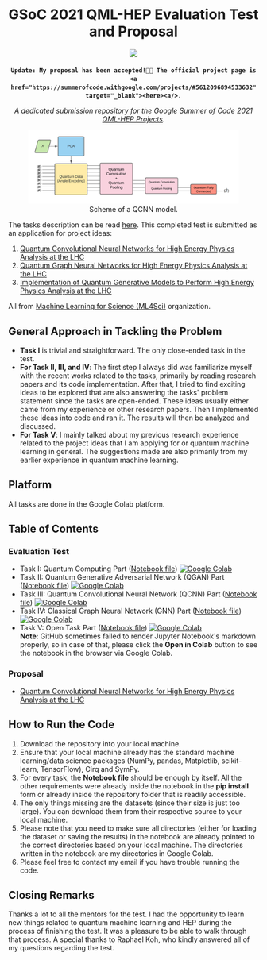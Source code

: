 <div align="center">
  
# GSoC 2021 QML-HEP Evaluation Test and Proposal
  
<a href="https://summerofcode.withgoogle.com/projects/#5612096894533632" target="_blank"><img src="https://img.shields.io/badge/GSoC-2021-fbbc05?style=flat&logo=data%3Aimage%2Fpng%3Bbase64%2CiVBORw0KGgoAAAANSUhEUgAAAGQAAABkCAMAAABHPGVmAAAALVBMVEVHcEz7vQD7vQD8vQD7vQD8vQD7vQD8vQD8vQD7vQD7vQD8vQD7vQD7vQD7vQAgxtLpAAAADnRSTlMAZvVQ6QrVPhl6oSmHvzL6LQUAAASGSURBVHjatdnZdusgDAVQELMY%2Fv9zb2%2Bwc%2BIKDzQLvTXB3gYBFqmaDVeKU4sCBlFyy43WqLjlBpR1BpR1BpR1xjoFxmIFBpSVBpSVBpSVBpSVBpQ1xvdK1oPgblhfOWltjNaJq7ddYT2IfImYJqMDrENUChGDZn%2FWQ%2FMHxBcD4BMyBc5XCHkNQTq60vfIgXAx5xByju6T8V8itsT3%2FUPi6r39Ce8rp%2FCWYrHfIDXs95FZJs%2FvTob6Z4T2buQE4eikvHeG%2FoZY7TpRfDsNWzrjtP0L4s12NYhh%2BO1ZjJ9HfOjdYGo3QZx7YvwEAgOPdx3eQJlArMFA3wXSZ%2BwMQvplJGoPY6sqNU0gxcGYUVx5jtSIx3oS6HysTxEbMMDPAmkM9iFSXnPXt8nwuQ%2FYI8TH%2F425TQe7%2FnBPEH2bECI6T4t%2Bgvh4N1istR50FJdeIX1Ek%2FqJdGGQOWmAa4u7rn18vuuIzUq52gbxvpiSuzIau%2BuO9FUUfTvvCjcoQ4MMltRnEOqF0pdD%2FwiBZWxoqGCn8r2VGKIUCHOoTyHK2g7y1bsJRRqNe3%2FlXv5GbNhWEWXxbsf1UITRF4kYcM4KiI%2FbeFIevNNq7P2EIg0bVL%2BfqCcyYV2rbDdExWSPjUPPGBRh9JTowTscW0Dqf%2BwLXGmPthgKKMJo1f1OSQ29hf1Mbdlmg5NFV1H7KoICA3mruIQ4vl4TTFhvuAlxxrdb1J55KMJoBatEPCv6mr3sJzK%2F9RQKDAx49Ji5ctSLwsxAxgyuiduOAeVtIG14zppPKtAka9lcMZz71IHyNoAcCpvIx6UfxGLleCim3ggUpe0dQhe7I86mWvQERZmCIocryAqPsdYOSQlVIjCgyMRbLSaXxi3GD4LEw4AipzCyyvS5a5ThMpJTGAYUuQljhiWL53R11FN5BxhQsK0UWbE747E7evGV2FaEAUWmDave0H4LQxg6nErl1IEBBRdmOzjkBPpdqFB%2BpUtUGb0tDKloZP44hQLthQoDwXYiXlowpMJIymExdARL8SViYzymhGEMFR%2FR3cOyNoRCpQcZFu1s6AsNhlQuSiJP%2B1Kk90dNRHW9BYyhwlszhNgdb05CjmGcKDb3DotAoYIYV9wWxjDSZcHNmN%2Fj0KpPm3R7dMjq7HlrSokvjIqjww3SEhb4XJDpg3CLvM9%2BPG%2FMHOcaOwzYRFScNe8QHJb9nOEDhvkGwV48eZC3BgfzWwSHZaXthKEVMvkMaQnKhKESzSCkJ37uQqlJ7RmCIcbr%2By5qUEjiIwQK3q4yZKHqYDxEUIo4U6%2BNahxKr0kEZwv8HC%2BDqo69UaI2ieBAujN2RNhOoPybQjBr9oNSKNXSoQ%2B2luCUQuk1iSCIg9oiZl24Vv8TtXLROaotAtO3%2F9ooWSFcjDnH6BQio2SZQSRz%2FpsPfsifQ2RY1tmNBM3oxQRCbRjkOZn%2FEACT2J%2B1vkZiGESyG1SZS%2FqJ1wTogE1hEFHNh9yNCbvvREwqCwwoawwoKw0oKw0oKw0oKw0oKw0oKw0oMFYqMFYqMFYqMBYq88Y%2FxB7wiOJRvWkAAAAASUVORK5CYII%3D" /></a>

**`Update: My proposal has been accepted!🎉🎉 The official project page is <a href="https://summerofcode.withgoogle.com/projects/#5612096894533632" target="_blank"><here><a/>.`**

*A dedicated submission repository for the Google Summer of Code 2021 [QML-HEP Projects](https://ml4sci.org/gsoc/projects/2021/project_QMLHEP.html).*
  
<figure class="image">
  <img src="https://raw.githubusercontent.com/eraraya-ricardo/qml-hep-gsoc-2021/main/assets/qcnn_schematic.png" alt="QCNN Schematic">
  <figcaption>Scheme of a QCNN model.</figcaption>
</figure>

</div>


The tasks description can be read [here](https://drive.google.com/file/d/1H2VMVXLmoxLlRAu5bINNKs8R93SN20zL/view).
This completed test is submitted as an application for project ideas:
1. [Quantum Convolutional Neural Networks for High Energy Physics Analysis at the LHC](https://ml4sci.org/gsoc/2021/proposal_QMLHEP2.html)
2. [Quantum Graph Neural Networks for High Energy Physics Analysis at the LHC](https://ml4sci.org/gsoc/2021/proposal_QMLHEP3.html)
3. [Implementation of Quantum Generative Models to Perform High Energy Physics Analysis at the LHC](https://ml4sci.org/gsoc/2021/proposal_QMLHEP1.html) <br>

All from [Machine Learning for Science (ML4Sci)](https://summerofcode.withgoogle.com/organizations/6508146341707776/) organization.

## General Approach in Tackling the Problem
- **Task I** is trivial and straightforward. The only close-ended task in the test.
- **For Task II, III, and IV**: The first step I always did was familiarize myself with the recent works related to the tasks, primarily by reading research papers and its code implementation. After that, I tried to find exciting ideas to be explored that are also answering the tasks' problem statement since the tasks are open-ended. These ideas usually either came from my experience or other research papers. Then I implemented these ideas into code and ran it. The results will then be analyzed and discussed.
- **For Task V**: I mainly talked about my previous research experience related to the project ideas that I am applying for or quantum machine learning in general. The suggestions made are also primarily from my earlier experience in quantum machine learning.

## Platform
All tasks are done in the Google Colab platform.

## Table of Contents
### Evaluation Test
- Task I: Quantum Computing Part ([Notebook file](https://github.com/eraraya-ricardo/qml-hep-gsoc-2021/blob/main/QML_HEP_GSoC_2021_Tasks_I_Quantum_Computing.ipynb)) [![Google Colab](https://colab.research.google.com/assets/colab-badge.svg)](https://colab.research.google.com/drive/1cbHz3oys-fMsZ5LHy7iZb--ef9YWridB?usp=sharing)
- Task II: Quantum Generative Adversarial Network (QGAN) Part ([Notebook file](https://github.com/eraraya-ricardo/qml-hep-gsoc-2021/blob/main/QML_HEP_GSoC_2021_Tasks_II_QGAN.ipynb)) [![Google Colab](https://colab.research.google.com/assets/colab-badge.svg)](https://colab.research.google.com/drive/1U-mW5-sagabK_MYHXwIOkbDIXkafW_5a?usp=sharing)
- Task III: Quantum Convolutional Neural Network (QCNN) Part ([Notebook file](https://github.com/eraraya-ricardo/qml-hep-gsoc-2021/blob/main/QML_HEP_GSoC_2021_Tasks_III_QCNN.ipynb)) [![Google Colab](https://colab.research.google.com/assets/colab-badge.svg)](https://colab.research.google.com/drive/1XiS9Q0UncLXk6eVkKyQayV_-Fj56_9Py?usp=sharing)
- Task IV: Classical Graph Neural Network (GNN) Part ([Notebook file](https://github.com/eraraya-ricardo/qml-hep-gsoc-2021/blob/main/QML_HEP_GSoC_2021_Tasks_IV_GNN.ipynb)) [![Google Colab](https://colab.research.google.com/assets/colab-badge.svg)](https://colab.research.google.com/drive/1bPOAJxNtT8oQNLVxDWfk9m28kRAp9N6N?usp=sharing)
- Task V: Open Task Part ([Notebook file](https://github.com/eraraya-ricardo/qml-hep-gsoc-2021/blob/main/QML_HEP_GSoC_2021_Tasks_V_Open_Task.ipynb)) [![Google Colab](https://colab.research.google.com/assets/colab-badge.svg)](https://colab.research.google.com/drive/1LYH6WU3cLRP3vzVzAdR9PGAx-Omwgh6O?usp=sharing) <br>
**Note**: GitHub sometimes failed to render Jupyter Notebook's markdown properly, so in case of that, please click the **Open in Colab** button to see the notebook in the browser via Google Colab.

### Proposal
- [Quantum Convolutional Neural Networks for High Energy Physics Analysis at the LHC](https://github.com/eraraya-ricardo/qml-hep-gsoc-2021/blob/main/Eraraya_Ricardo_Muten_GSoC_2021_Proposal_QCNN.pdf)

## How to Run the Code
1. Download the repository into your local machine.
2. Ensure that your local machine already has the standard machine learning/data science packages (NumPy, pandas, Matplotlib, scikit-learn, TensorFlow), Cirq and SymPy.
3. For every task, the **Notebook file** should be enough by itself. All the other requirements were already inside the notebook in the **pip install** form or already inside the repository folder that is readily accessible.
4. The only things missing are the datasets (since their size is just too large). You can download them from their respective source to your local machine.
5. Please note that you need to make sure all directories (either for loading the dataset or saving the results) in the notebook are already pointed to the correct directories based on your local machine. The directories written in the notebook are my directories in Google Colab.
6. Please feel free to contact my email if you have trouble running the code.

## Closing Remarks
Thanks a lot to all the mentors for the test. I had the opportunity to learn new things related to quantum machine learning and HEP during the process of finishing the test. It was a pleasure to be able to walk through that process. A special thanks to Raphael Koh, who kindly answered all of my questions regarding the test.

<!--[nbviewer](https://nbviewer.jupyter.org/github/eraraya-ricardo/qml-hep-gsoc-2021/blob/main/nbviewer/QML_HEP_GSoC_2021_Tasks_II_QGAN.ipynb)-->
